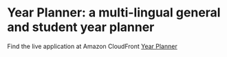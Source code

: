 # Year Planner: a multi-lingual general and student year planner

Find the live application at Amazon CloudFront [Year Planner](https://d1uamxeylh4qir.cloudfront.net/ "Year Planner")


